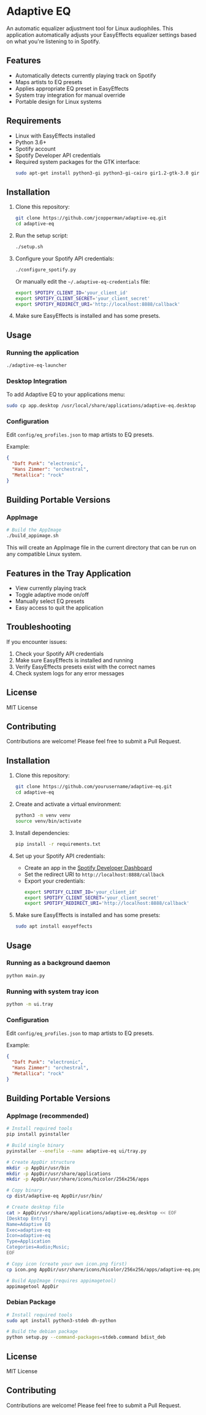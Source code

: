 # Adaptive EQ

An automatic equalizer adjustment tool for Linux audiophiles. This application automatically adjusts your EasyEffects equalizer settings based on what you're listening to in Spotify.

## Features

- Automatically detects currently playing track on Spotify
- Maps artists to EQ presets
- Applies appropriate EQ preset in EasyEffects
- System tray integration for manual override
- Portable design for Linux systems

## Requirements

- Linux with EasyEffects installed
- Python 3.6+
- Spotify account
- Spotify Developer API credentials
- Required system packages for the GTK interface:
  ```bash
  sudo apt-get install python3-gi python3-gi-cairo gir1.2-gtk-3.0 gir1.2-appindicator3-0.1
  ```

## Installation

1. Clone this repository:
   ```bash
   git clone https://github.com/jcopperman/adaptive-eq.git
   cd adaptive-eq
   ```

2. Run the setup script:
   ```bash
   ./setup.sh
   ```

3. Configure your Spotify API credentials:
   ```bash
   ./configure_spotify.py
   ```
   Or manually edit the `~/.adaptive-eq-credentials` file:
   ```bash
   export SPOTIFY_CLIENT_ID='your_client_id'
   export SPOTIFY_CLIENT_SECRET='your_client_secret'
   export SPOTIFY_REDIRECT_URI='http://localhost:8888/callback'
   ```

4. Make sure EasyEffects is installed and has some presets.

## Usage

### Running the application

```bash
./adaptive-eq-launcher
```

### Desktop Integration

To add Adaptive EQ to your applications menu:

```bash
sudo cp app.desktop /usr/local/share/applications/adaptive-eq.desktop
```

### Configuration

Edit `config/eq_profiles.json` to map artists to EQ presets.

Example:
```json
{
  "Daft Punk": "electronic",
  "Hans Zimmer": "orchestral",
  "Metallica": "rock"
}
```

## Building Portable Versions

### AppImage

```bash
# Build the AppImage
./build_appimage.sh
```

This will create an AppImage file in the current directory that can be run on any compatible Linux system.

## Features in the Tray Application

- View currently playing track
- Toggle adaptive mode on/off
- Manually select EQ presets
- Easy access to quit the application

## Troubleshooting

If you encounter issues:

1. Check your Spotify API credentials
2. Make sure EasyEffects is installed and running
3. Verify EasyEffects presets exist with the correct names
4. Check system logs for any error messages

## License

MIT License

## Contributing

Contributions are welcome! Please feel free to submit a Pull Request.

## Installation

1. Clone this repository:
   ```bash
   git clone https://github.com/yourusername/adaptive-eq.git
   cd adaptive-eq
   ```

2. Create and activate a virtual environment:
   ```bash
   python3 -m venv venv
   source venv/bin/activate
   ```

3. Install dependencies:
   ```bash
   pip install -r requirements.txt
   ```

4. Set up your Spotify API credentials:
   - Create an app in the [Spotify Developer Dashboard](https://developer.spotify.com/dashboard/applications)
   - Set the redirect URI to `http://localhost:8888/callback`
   - Export your credentials:
     ```bash
     export SPOTIFY_CLIENT_ID='your_client_id'
     export SPOTIFY_CLIENT_SECRET='your_client_secret'
     export SPOTIFY_REDIRECT_URI='http://localhost:8888/callback'
     ```

5. Make sure EasyEffects is installed and has some presets:
   ```bash
   sudo apt install easyeffects
   ```

## Usage

### Running as a background daemon

```bash
python main.py
```

### Running with system tray icon

```bash
python -m ui.tray
```

### Configuration

Edit `config/eq_profiles.json` to map artists to EQ presets.

Example:
```json
{
  "Daft Punk": "electronic",
  "Hans Zimmer": "orchestral",
  "Metallica": "rock"
}
```

## Building Portable Versions

### AppImage (recommended)

```bash
# Install required tools
pip install pyinstaller

# Build single binary
pyinstaller --onefile --name adaptive-eq ui/tray.py

# Create AppDir structure
mkdir -p AppDir/usr/bin
mkdir -p AppDir/usr/share/applications
mkdir -p AppDir/usr/share/icons/hicolor/256x256/apps

# Copy binary
cp dist/adaptive-eq AppDir/usr/bin/

# Create desktop file
cat > AppDir/usr/share/applications/adaptive-eq.desktop << EOF
[Desktop Entry]
Name=Adaptive EQ
Exec=adaptive-eq
Icon=adaptive-eq
Type=Application
Categories=Audio;Music;
EOF

# Copy icon (create your own icon.png first)
cp icon.png AppDir/usr/share/icons/hicolor/256x256/apps/adaptive-eq.png

# Build AppImage (requires appimagetool)
appimagetool AppDir
```

### Debian Package

```bash
# Install required tools
sudo apt install python3-stdeb dh-python

# Build the debian package
python setup.py --command-packages=stdeb.command bdist_deb
```

## License

MIT License

## Contributing

Contributions are welcome! Please feel free to submit a Pull Request.

